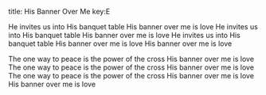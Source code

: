 title: His Banner Over Me
key:E

He invites us into His banquet table
His banner over me is love
He invites us into His banquet table
His banner over me is love
He invites us into His banquet table
His banner over me is love
His banner over me is love


The one way to peace is the power of the cross
His banner over me is love
The one way to peace is the power of the cross
His banner over me is love
The one way to peace is the power of the cross
His banner over me is love
His banner over me is love

